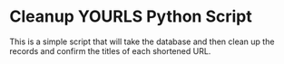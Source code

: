 # Cleanup YOURLS Python Script

This is a simple script that will take the database and then clean up the records and confirm the titles
of each shortened URL.

